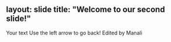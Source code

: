 layout: slide
title: "Welcome to our second slide!"
---
Your text
Use the left arrow to go back!
Edited by Manali
